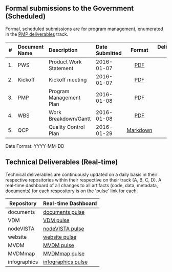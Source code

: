 ## Formal submissions to the Government (Scheduled)

Formal, scheduled submissions are for program management, enumerated in the [PMP deliverables](https://github.com/vistadataproject/documents/blob/master/README.md#program-management) track. 

\# | Document Name | Description | Date Submitted | Format | Deliverable #
:---: | :--- | :--- | :--- | :---:| :---:
1. | PWS | Product Work Statement|  2016-01-07 | [PDF](/Submissions/VistAMetadata-PWS-2015-12-09.pdf)  | NA
2. | Kickoff | Kickoff meeting|  2016-01-07 | [PDF](/Submissions/VistAMetadata-Kickoff-2016-01-07.pdf)  | 1
3. | PMP | Program Management Plan | 2016-01-08 |[PDF](/Submissions/VistAMetadata-PMP-2016-01-08.pdf) | 2 
4. | WBS | Work Breakdown/Gantt |  2016-01-08 | [PDF](/Submissions/VistAMetadata-WBS-2016-01-08.pdf)  |  2
5. | QCP | Quality Control Plan | 2016-01-29 |[Markdown](/Submissions/VistAMetadata-Quality_Control_Plan-20160129.md) | 1B 

Date Format:  YYYY-MM-DD


## Technical Deliverables (Real-time)
Technical deliverables are continuously updated on a daily basis in their respective repositories within their respective on their track (A, B, C, D).  A real-time dashboard of all changes to all artifacts (code, data, metadata, documents)  for each respository is on the 'pulse' link for each.

Repository | Real-time Dashboard
 ---- | ----
documents | [documents pulse](https://github.com/vistadataproject/documents/pulse)
VDM | [VDM pulse]( https://github.com/vistadataproject/VDM/pulse)
nodeVISTA | [nodeVISTA pulse](https://github.com/vistadataproject/nodeVISTA/pulse)
website | [website pulse](https://github.com/vistadataproject/vistadataproject.github.io/pulse)
MVDM | [MVDM pulse](https://github.com/vistadataproject/MVDM/pulse)
MVDMmap | [MVDMmap pulse](https://github.com/vistadataproject/MVDMmap/pulse)
infographics | [infographics pulse](https://github.com/vistadataproject/infographics/pulse)







